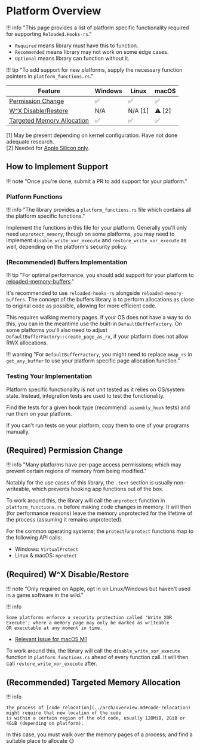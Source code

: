 # Platform Overview

!!! info "This page provides a list of platform specific functionality required for supporting `Reloaded.Hooks-rs`."

- `Required` means library must have this to function.  
- `Recommended` means library may not work on some edge cases.  
- `Optional` means library can function without it.  

!!! tip "To add support for new platforms, supply the necessary function pointers in `platform_functions.rs`."

| Feature                                                               | Windows | Linux | macOS |
| --------------------------------------------------------------------- | ------- | ----- | ----- |
| [Permission Change](#required-permission-change)                      | ✅       | ✅     | ✅     |
| [W^X Disable/Restore](#required-wx-disablerestore)                    | N/A       | N/A [1]     | ⚠️ [2]     |
| [Targeted Memory Allocation](#recommended-targeted-memory-allocation) | ✅       | ✅     | ✅     |

[1] May be present depending on kernel configuration. Have not done adequate research.  
[2] Needed for [Apple Silicon only](https://github.com/Reloaded-Project/Reloaded.Hooks-rs/issues/1).

## How to Implement Support

!!! note "Once you're done, submit a PR to add support for your platform."

### Platform Functions

!!! info "The library provides a `platform_functions.rs` file which contains all the platform specific functions."

Implement the functions in this file for your platform. Generally you'll only need `unprotect_memory`, 
though on some platforms, you may need to implement `disable_write_xor_execute` and `restore_write_xor_execute` 
as well, depending on the platform's security policy.

### (Recommended) Buffers Implementation

!!! tip "For optimal performance, you should add support for your platform to [reloaded-memory-buffers](https://github.com/Reloaded-Project/Reloaded.Memory.Buffers/tree/master/src-rust)."

It's recommended to use `reloaded-hooks-rs` alongside `reloaded-memory-buffers`. The concept of the buffers
library is to perform allocations as close to original code as possible, allowing for more efficient code.

This requires walking memory pages. If your OS does not have a way to do this, you can in the meantime use
the built-in `DefaultBufferFactory`. On some platforms you'll also need to adjust `DefaultBufferFactory::create_page_as_rx`, 
if your platform does not allow RWX allocations.

!!! warning "For `DefaultBufferFactory`, you might need to replace `mmap_rs` in `get_any_buffer` to use your platform specific page allocation function."

### Testing Your Implementation

Platform specific functionality is not unit tested as it relies on OS/system state. Instead, integration 
tests are used to test the functionality.

Find the tests for a given hook type (recommend: `assembly_hook` tests) and run them on your platform.  

If you can't run tests on your platform, copy them to one of your programs manually.  

## (Required) Permission Change

!!! info "Many platforms have per-page access permissions; which may prevent certain regions of memory from being modified."

Notably for the use cases of this library, the `.text` section is usually non-writeable, which 
prevents hooking app functions out of the box.  

To work around this, the library will call the `unprotect` function in `platform_functions.rs` before 
making code changes in memory. It will then (for performance reasons) leave the memory unprotected 
for the lifetime of the process (assuming it remains unprotected).

For the common operating systems; the `protect`/`unprotect` functions map to the following API calls:  

- Windows: `VirtualProtect`  
- Linux & macOS: `mprotect`  

## (Required) W^X Disable/Restore

!!! note "Only required on Apple, opt in on Linux/Windows but haven't used in a game software in the wild."

!!! info 

    Some platforms enforce a security protection called 'Write XOR Execute'; where a memory page may only be marked as writeable
    OR executable at any moment in time.

- [Relevant Issue for macOS M1](https://github.com/Reloaded-Project/Reloaded.Hooks-rs/issues/1)

To work around this, the library will call the `disable_write_xor_execute` function in `platform_functions.rs` 
ahead of every function call. It will then call `restore_write_xor_execute` after.

## (Recommended) Targeted Memory Allocation

!!! info

    The process of [code relocation](../arch/overview.md#code-relocation) might require that new location of the code
    is within a certain region of the old code, usually 128MiB, 2GiB or 4GiB (depending on platform).

In this case, you must walk over the memory pages of a process; and find a suitable place to allocate 😉
